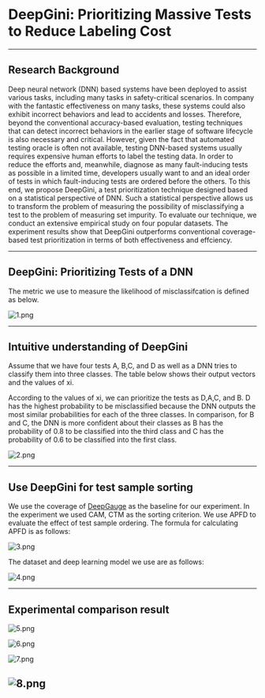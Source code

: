 # DeepGini: Prioritizing Massive Tests to Reduce Labeling Cost

---

## Research Background

Deep neural network (DNN) based systems have been deployed to assist various tasks, including many tasks in safety-critical scenarios. In company with the fantastic effectiveness on many tasks, these systems could also exhibit incorrect behaviors and lead to accidents and losses. Therefore, beyond the conventional accuracy-based evaluation, testing techniques that can detect incorrect behaviors in the earlier stage of software lifecycle is also necessary and critical. However, given the fact that automated testing oracle is often not available, testing DNN-based systems usually requires expensive human efforts to label the testing data. In order to reduce the efforts and, meanwhile, diagnose as many fault-inducing tests as possible in a limited time, developers usually want to and an ideal order of tests in which fault-inducing tests are ordered before the others. To this end, we propose DeepGini, a test prioritization technique designed based on a statistical perspective of DNN. Such a statistical perspective allows us to transform the problem of measuring the possibility of misclassifying a test to the problem of measuring set impurity. To evaluate our technique, we conduct an extensive empirical study on four popular datasets. The experiment results show that DeepGini outperforms conventional coverage-based test prioritization in terms of both effectiveness and effciency.

---

## DeepGini: Prioritizing Tests of a DNN

The metric we use to measure the likelihood of misclassifcation is defined as below.

![1.png](./src/1.png)

---
## Intuitive understanding of DeepGini

Assume that we have four tests A, B,C, and D as well as a DNN tries to classify them into three classes. The table below shows their output vectors and the values of xi.

According to the values of xi, we can prioritize the tests as D,A,C, and B. D has the highest probability to be misclassified because the DNN outputs the most similar probabilities for each of the three classes. In comparison, for B and C, the DNN is more confident about their classes as B has the probability of 0.8 to be classified into the third class and C has the probability of 0.6 to be classified into the first class.

![2.png](./src/2.png)

---

## Use DeepGini for test sample sorting

We use the coverage of [DeepGauge](https://deepgauge.github.io) as the baseline for our experiment. In the experiment we used CAM, CTM as the sorting criterion. We use APFD to evaluate the effect of test sample ordering. The formula for calculating APFD is as follows:

![3.png](./src/3.png)

The dataset and deep learning model we use are as follows:

![4.png](./src/4.png)

---

## Experimental comparison result

![5.png](./src/5.png)

![6.png](./src/6.png)

![7.png](./src/7.png)

![8.png](./src/8.png)
---
